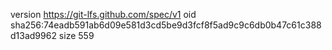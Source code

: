 version https://git-lfs.github.com/spec/v1
oid sha256:74eadb591ab6d09e581d3cd5be9d3fcf8f5ad9c9c6db0b47c61c388d13ad9962
size 559
